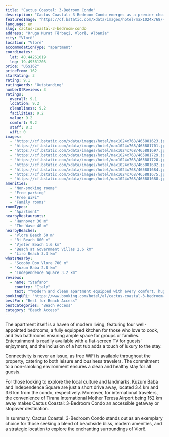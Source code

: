 ```yaml
---
title: "Cactus Coastal: 3-Bedroom Condo"
description: "Cactus Coastal: 3-Bedroom Condo emerges as a premier choice for travelers seeking comfort and convenience in Vlorë."
featuredImage: "https://cf.bstatic.com/xdata/images/hotel/max1024x768/465881623.jpg?k=94d3aa9286e0a5bda1b7ec6347633ed6c307b67353e686fb306e3664c863b5c2&o=&hp=1"
language: en
slug: cactus-coastal-3-bedroom-condo
address: "Rruga Murat Tërbaçi, Vlorë, Albania"
city: "Vlorë"
location: "Vlorë"
accommodationType: "apartment"
coordinates:
  lat: 40.44261019
  lng: 19.49561203
price: "US$162"
priceFrom: 162
starRating: 3
rating: 9.1
ratingWords: "Outstanding"
numberOfReviews: 3
ratings:
  overall: 9.1
  location: 9.2
  cleanliness: 9.2
  facilities: 9.2
  value: 9.2
  comfort: 9.2
  staff: 8.3
  wifi: 0
images:
  - "https://cf.bstatic.com/xdata/images/hotel/max1024x768/465881623.jpg?k=94d3aa9286e0a5bda1b7ec6347633ed6c307b67353e686fb306e3664c863b5c2&o=&hp=1"
  - "https://cf.bstatic.com/xdata/images/hotel/max1024x768/465881701.jpg?k=3be6e130711c0ceb7df16ce2a49520291a5f88e02226d8f8a68915472fb3cfe5&o=&hp=1"
  - "https://cf.bstatic.com/xdata/images/hotel/max1024x768/465881697.jpg?k=989792a567e2bfce0ce6fff47dc4255e8677f16f64643cef6d71b3d38232f74f&o=&hp=1"
  - "https://cf.bstatic.com/xdata/images/hotel/max1024x768/465881729.jpg?k=e6d878a88be9b371463517b65c6d4dd7f15107a43fc681b9a817f1ebbf809637&o=&hp=1"
  - "https://cf.bstatic.com/xdata/images/hotel/max1024x768/465881720.jpg?k=0ab75c28510376fb19d9f73c02b69b42820b2f0921842e05f697277ccbe40f95&o=&hp=1"
  - "https://cf.bstatic.com/xdata/images/hotel/max1024x768/465881682.jpg?k=850f4c11d08824230d01ce726d40977b178ece5a5fb83ed05af1d32f672d8765&o=&hp=1"
  - "https://cf.bstatic.com/xdata/images/hotel/max1024x768/465881684.jpg?k=47d72436bd62f2b0a15e1e16d6f7024096eca2fa37e95d2418115fa48c0bdf2d&o=&hp=1"
  - "https://cf.bstatic.com/xdata/images/hotel/max1024x768/465881675.jpg?k=4b61a336a6cc4f814d62c2d264cfd76b80102b2a30f50652a32b993f64818fd7&o=&hp=1"
  - "https://cf.bstatic.com/xdata/images/hotel/max1024x768/465881688.jpg?k=31f2863f10248df99b28a9527a0b9693b0226c7c531ceabd56be79910a38872a&o=&hp=1"
amenities:
  - "Non-smoking rooms"
  - "Free parking"
  - "Free WiFi"
  - "Family rooms"
roomTypes:
  - "Apartment"
nearbyRestaurants:
  - "Hannover 30 m"
  - "The Wave 40 m"
nearbyBeaches:
  - "Vlore Beach 50 m"
  - "Ri Beach 800 m"
  - "Vjetër Beach 1.6 km"
  - "Beach at Government Villas 2.6 km"
  - "Liro Beach 3.3 km"
whatsNearby:
  - "Scooby Doo Vlore 700 m"
  - "Kuzum Baba 2.8 km"
  - "Independence Square 3.2 km"
reviews:
  - name: "Stefano"
    country: "Italy"
    text: "“Modern and clean apartment equipped with every comfort, huge terrace overlooking the promenade”"
bookingURL: "https://www.booking.com/hotel/al/cactus-coastal-3-bedroom-condo.en-gb.html?aid=8035640"
bestFor: "Best for Beach Access"
bestCategories: "Beach Access"
category: "Beach Access"
---
```


The apartment itself is a haven of modern living, featuring four well-appointed bedrooms, a fully equipped kitchen for those who love to cook, and two bathrooms ensuring ample space for groups or families. Entertainment is readily available with a flat-screen TV for guests' enjoyment, and the inclusion of a hot tub adds a touch of luxury to the stay.

Connectivity is never an issue, as free WiFi is available throughout the property, catering to both leisure and business travelers. The commitment to a non-smoking environment ensures a clean and healthy stay for all guests.

For those looking to explore the local culture and landmarks, Kuzum Baba and Independence Square are just a short drive away, located 3.4 km and 3.6 km from the condo, respectively. Moreover, for international travelers, the convenience of Tirana International Mother Teresa Airport being 152 km away makes Cactus Coastal: 3-Bedroom Condo an accessible getaway or stopover destination.

In summary, Cactus Coastal: 3-Bedroom Condo stands out as an exemplary choice for those seeking a blend of beachside bliss, modern amenities, and a strategic location to explore the enchanting surroundings of Vlorë.